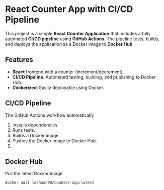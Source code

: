 # React Counter App with CI/CD Pipeline

This project is a simple **React Counter Application** that includes a fully automated **CI/CD pipeline** using **GitHub Actions**. The pipeline tests, builds, and deploys the application as a Docker image to **Docker Hub**.

## Features

- **React** frontend with a counter (increment/decrement).
- **CI/CD Pipeline**: Automated testing, building, and publishing to Docker Hub.
- **Dockerized**: Easily deployable using Docker.

## CI/CD Pipeline

The GitHub Actions workflow automatically
1. Installs dependencies.
2. Runs tests.
3. Builds a Docker image.
4. Pushes the Docker image to Docker Hub.
5. 

## Docker Hub

Pull the latest Docker image

```bash
docker pull leshaan99/counter-app:latest
```
